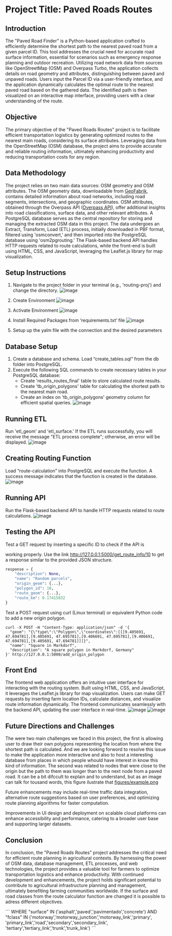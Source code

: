 # Project Title: Paved Roads Routes

## Introduction
The "Paved Road Finder" is a Python-based application crafted to efficiently determine the shortest path to the nearest paved road from a given parcel ID. This tool addresses the crucial need for accurate road surface information, essential for scenarios such as emergency response planning and outdoor recreation. Utilizing road network data from sources like OpenStreetMap (OSM) and Overpass Turbo, the application collects details on road geometry and attributes, distinguishing between paved and unpaved roads. Users input the Parcel ID via a user-friendly interface, and the application dynamically calculates the optimal route to the nearest paved road based on the gathered data. The identified path is then visualized on an interactive map interface, providing users with a clear understanding of the route.

## Objective
The primary objective of the "Paved Roads Routes" project is to facilitate efficient transportation logistics by generating optimized routes to the nearest main roads, considering its surface attributes. Leveraging data from the OpenStreetMap (OSM) database, the project aims to provide accurate and reliable routing information, ultimately enhancing productivity and reducing transportation costs for any region.

## Data Methodology
The project relies on two main data sources: OSM geometry and OSM attributes. The OSM geometry data, downloadable from [GeoFabrik](https://download.geofabrik.de), contains detailed information about road networks, including road segments, intersections, and geographic coordinates. OSM attributes, obtained through the Overpass API ([Overpass API](https://overpass.kumi.systems/api/interpreter)), offer additional insights into road classifications, surface data, and other relevant attributes. A PostgreSQL database serves as the central repository for storing and managing the extracted OSM data in this project. The data undergoes an Extract, Transform, Load (ETL) process, initially downloaded in PBF format, filtered using 'osmconvert,' and then imported into the PostgreSQL database using 'osm2pgrouting.' The Flask-based backend API handles HTTP requests related to route calculations, while the front-end is built using HTML, CSS, and JavaScript, leveraging the Leaflet.js library for map visualization.

## Setup Instructions
1. Navigate to the project folder in your terminal (e.g., 'routing-proj') and change the directory.
   ![image](https://github.com/prog-proj-novaims/paved-roads-routes/assets/123589817/3c91a9ba-f492-45d2-83d2-5e6fe5bbcd6d)

2. Create Environment
   ![image](https://github.com/prog-proj-novaims/paved-roads-routes/assets/123589817/3ef4c6de-bd7b-48d6-b46a-78b208495127)

3. Activate Environment
   ![image](https://github.com/prog-proj-novaims/paved-roads-routes/assets/123589817/c289ae7e-5707-408f-955c-20b0bdcb2bd1)

4. Install Required Packages from ‘requirements.txt’ file
   ![image](https://github.com/prog-proj-novaims/paved-roads-routes/assets/123589817/16dbdc13-67dd-49d9-8c4f-29f735d57c79)

5. Setup up the yalm file with the connection and the desired parameters

## Database Setup
1. Create a database and schema. Load “create_tables.sql” from the db folder into PostgreSQL.
2. Execute the following SQL commands to create necessary tables in your PostgreSQL database:
   - Create 'results_routes_final' table to store calculated route results.
   - Create 'tb_origin_polygons' table for calculating the shortest path to the nearest main road.
   - Create an index on 'tb_origin_polygons' geometry column for efficient spatial queries.
   ![image](https://github.com/prog-proj-novaims/paved-roads-routes/assets/123589817/3dc459a1-95fd-4b9f-990b-1590ca6b001e)

## Running ETL
Run 'etl_geom' and 'etl_surface.' If the ETL runs successfully, you will receive the message "ETL process complete"; otherwise, an error will be displayed.
![image](https://github.com/prog-proj-novaims/paved-roads-routes/assets/123589817/1bf599bc-aa38-4636-843f-9b76e0676fd2)

## Creating Routing Function
Load “route-calculation” into PostgreSQL and execute the function. A success message indicates that the function is created in the database.
![image](https://github.com/prog-proj-novaims/paved-roads-routes/assets/123589817/674c42dc-ad0f-4d23-b62e-fd3d9a51363a)

## Running API
Run the Flask-based backend API to handle HTTP requests related to route calculations.
![image](https://github.com/prog-proj-novaims/paved-roads-routes/assets/123589817/a98ffa31-b36f-43a6-8c42-0ecf5b4d815f)

## Testing the API
Test a GET request by inserting a specific ID to check if the API is

 working properly. Use the link http://127.0.0.1:5000/get_route_info/10 to get a response similar to the provided JSON structure.
```python
response = {
    "description": None,
    "name": "Random parcels",
    "origin_geom": {...},
    "polygon_id": 10,
    "route_geom": {...},
    "route_km": 0.17415832
}
```
Test a POST request using curl (Linux terminal) or equivalent Python code to add a new origin polygon.

```
curl -X POST -H "Content-Type: application/json" -d '{
  "geom": "{\"type\":\"Polygon\",\"coordinates\":[[[9.405691, 47.694781],[9.405691, 47.695781],[9.406691, 47.695781],[9.406691, 47.694781],[9.405691, 47.694781]]]}",
  "name": "Square in Markdorf",
  "description": "A square polygon in Markdorf, Germany"
}' http://127.0.0.1:5000/add_origin_polygon
```


## Front End
The frontend web application offers an intuitive user interface for interacting with the routing system. Built using HTML, CSS, and JavaScript, it leverages the Leaflet.js library for map visualization. Users can make GET requests by inserting farm location IDs, calculate distances, and visualize route information dynamically. The frontend communicates seamlessly with the backend API, updating the user interface in real-time.
![image](https://github.com/prog-proj-novaims/paved-roads-routes/assets/158604785/29a2ba11-9cc1-4c46-a8bc-d47eb520e612)
![image](https://github.com/prog-proj-novaims/paved-roads-routes/assets/158604785/8157c37c-5398-4b61-8b65-f6968f25fd2b)

## Future Directions and Challenges
The were two main challenges we faced in this project, the first is allowing user to draw their own polygons representing the location from where the shortest path is calculated. And we are looking forword to resolve this issue to make the application more interactive and also to host a interesting database from places in which people whould have interest in know this kind of information. The second was related to nodes that were close to the origin but the path to them was longer than to the next node from a paved road. It can be a bit difccult to explain and to understand, but as an image can talk for tousand words, this figure ilustrate that 
[figures/example.png](https://github.com/prog-proj-novaims/paved-roads-routes/blob/276c08518d6e47d991b6e5c098a4762db80e6f84/figures/example.png)

Future enhancements may include real-time traffic data integration, alternative route suggestions based on user preferences, and optimizing route planning algorithms for faster computation.

Improvements in UI design and deployment on scalable cloud platforms can enhance accessibility and performance, catering to a broader user base and supporting larger datasets.

## Conclusion
In conclusion, the "Paved Roads Routes" project addresses the critical need for efficient route planning in agricultural contexts. By harnessing the power of OSM data, database management, ETL processes, and web technologies, the project provides a valuable tool for farmers to optimize transportation logistics and enhance productivity. With continued development and enhancements, the project holds significant potential to contribute to agricultural infrastructure planning and management, ultimately benefiting farming communities worldwide.
If the surface and road classes from the route calculator function are changed it is possible to adress different objectives. 

´´´
WHERE
                    "surface" IN ('asphalt','paved','pavimentado','concrete') AND
                    "fclass" IN ('motorway','motorway_junction','motorway_link','primary',
                    			'primary_link','road','secondary','secondary_link',
                    			'tertiary','tertiary_link','trunk','trunk_link')
                       ´´´

